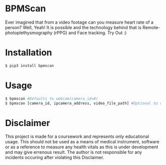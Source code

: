 # BPMScan

Ever imagined that from a video footage can you measure heart rate of a person? Well, Yeah! It is possible and the technology behind that is Remote-photoplethysmography (rPPG) and Face tracking. Try Out :)

# Installation

```bash
$ pip3 install bpmscan
```

# Usage

```bash
$ bpmscan #Defaults to webcam(camera_id=0)
$ bpmscan [camera_id, ipcamera_address, video_file_path] #Optional to use
```

# Disclaimer

This project is made for a coursework and represents only educational usage. This should not be used as a means of medical instrument, software or as a reference to measure any health vitals as this is under development and may give errenous result. The author is not responsible for any incidents occuring after violating this Disclaimer. 

